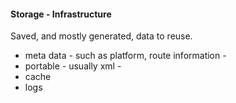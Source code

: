 #### Storage - Infrastructure


Saved, and mostly generated, data to reuse.  

+ meta data - such as platform, route information -
+ portable - usually xml -
+ cache
+ logs



